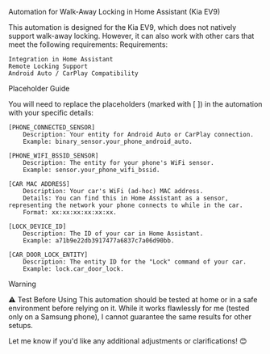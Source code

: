 Automation for Walk-Away Locking in Home Assistant (Kia EV9)

This automation is designed for the Kia EV9, which does not natively support walk-away locking. However, it can also work with other cars that meet the following requirements:
Requirements:

    Integration in Home Assistant
    Remote Locking Support
    Android Auto / CarPlay Compatibility

Placeholder Guide

You will need to replace the placeholders (marked with [ ]) in the automation with your specific details:

    [PHONE_CONNECTED_SENSOR]
        Description: Your entity for Android Auto or CarPlay connection.
        Example: binary_sensor.your_phone_android_auto.

    [PHONE_WIFI_BSSID_SENSOR]
        Description: The entity for your phone's WiFi sensor.
        Example: sensor.your_phone_wifi_bssid.

    [CAR MAC ADDRESS]
        Description: Your car's WiFi (ad-hoc) MAC address.
        Details: You can find this in Home Assistant as a sensor, representing the network your phone connects to while in the car.
        Format: xx:xx:xx:xx:xx:xx.

    [LOCK_DEVICE_ID]
        Description: The ID of your car in Home Assistant.
        Example: a71b9e22db3917477a6837c7a06d90bb.

    [CAR_DOOR_LOCK_ENTITY]
        Description: The entity ID for the "Lock" command of your car.
        Example: lock.car_door_lock.

Warning

⚠️ Test Before Using
This automation should be tested at home or in a safe environment before relying on it. While it works flawlessly for me (tested only on a Samsung phone), I cannot guarantee the same results for other setups.

Let me know if you'd like any additional adjustments or clarifications! 😊
